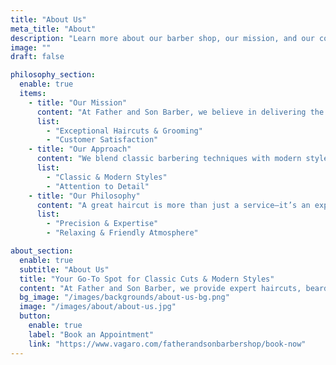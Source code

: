 ```yaml
---
title: "About Us"
meta_title: "About"
description: "Learn more about our barber shop, our mission, and our commitment to top-quality grooming services."
image: ""
draft: false

philosophy_section:
  enable: true
  items:
    - title: "Our Mission"
      content: "At Father and Son Barber, we believe in delivering the finest grooming experience for every client. Our mission is to provide precision cuts, expert styling, and an atmosphere where every customer feels at home."
      list:
        - "Exceptional Haircuts & Grooming"
        - "Customer Satisfaction"
    - title: "Our Approach"
      content: "We blend classic barbering techniques with modern styles to create a personalized experience. Whether you want a traditional cut, a sharp fade, or a beard trim, our skilled barbers ensure you leave looking your best."
      list:
        - "Classic & Modern Styles"
        - "Attention to Detail"
    - title: "Our Philosophy"
      content: "A great haircut is more than just a service—it’s an experience. We pride ourselves on creating a welcoming space where style meets confidence."
      list:
        - "Precision & Expertise"
        - "Relaxing & Friendly Atmosphere"

about_section:
  enable: true
  subtitle: "About Us"
  title: "Your Go-To Spot for Classic Cuts & Modern Styles"
  content: "At Father and Son Barber, we provide expert haircuts, beard trims, and grooming services in a relaxed, stylish environment. Our barbers are passionate about their craft and committed to making every visit an experience worth coming back for."
  bg_image: "/images/backgrounds/about-us-bg.png"
  image: "/images/about/about-us.jpg"
  button:
    enable: true
    label: "Book an Appointment"
    link: "https://www.vagaro.com/fatherandsonbarbershop/book-now"
---
```

